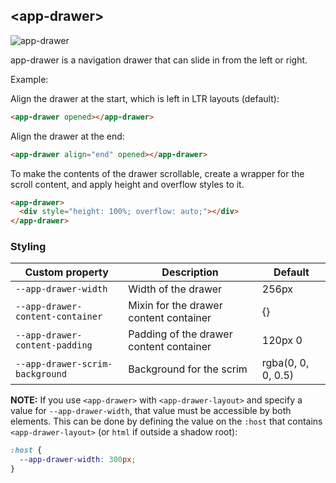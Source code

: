 ## &lt;app-drawer&gt;

![app-drawer](http://app-layout-assets.appspot.com/assets/docs/app-drawer/drawer.gif)

app-drawer is a navigation drawer that can slide in from the left or right.

Example:

Align the drawer at the start, which is left in LTR layouts (default):

```html
<app-drawer opened></app-drawer>
```

Align the drawer at the end:

```html
<app-drawer align="end" opened></app-drawer>
```

To make the contents of the drawer scrollable, create a wrapper for the scroll
content, and apply height and overflow styles to it.

```html
<app-drawer>
  <div style="height: 100%; overflow: auto;"></div>
</app-drawer>
```

### Styling

Custom property                  | Description                            | Default
---------------------------------|----------------------------------------|--------------------
`--app-drawer-width`             | Width of the drawer                    | 256px
`--app-drawer-content-container` | Mixin for the drawer content container | {}
`--app-drawer-content-padding`   | Padding of the drawer content container| 120px 0
`--app-drawer-scrim-background`  | Background for the scrim               | rgba(0, 0, 0, 0.5)

**NOTE:** If you use `<app-drawer>` with `<app-drawer-layout>` and specify a value for
`--app-drawer-width`, that value must be accessible by both elements. This can be done by
defining the value on the `:host` that contains `<app-drawer-layout>` (or `html` if outside
a shadow root):

```css
:host {
  --app-drawer-width: 300px;
}
```
